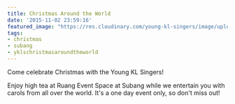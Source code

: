 ```yaml
---
title: Christmas Around the World
date: '2015-11-02 23:59:16'
featured_image: "https://res.cloudinary.com/young-kl-singers/image/upload/c_scale,h_600/v1521057475/YKLS_christmas_website_banner.jpg"
tags:
- christmas
- subang
- yklschristmasaroundtheworld
---
```


Come celebrate Christmas with the Young KL Singers!

Enjoy high tea at Ruang Event Space at Subang while we entertain you with carols from all over the world. It's a one day event only, so don't miss out!
